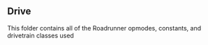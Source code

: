 ## Drive

This folder contains all of the Roadrunner opmodes, constants, and drivetrain classes used